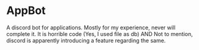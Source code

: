 # AppBot
A discord bot for applications.
Mostly for my experience, never will complete it.
It is horrible code (Yes, I used file as db)
AND Not to mention, discord is apparently introducing a feature regarding the same.
